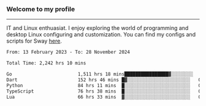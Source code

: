 ### Welcome to my profile

---

IT and Linux enthuasiat. I enjoy exploring the world of programming and desktop Linux configuring and customization. You can find my configs and scripts for Sway [here](https://github.com/uroborosq/mess-of-linux-configurations).

<!-- <div display="block">
 	<img align="left" width="48%" alt="isocalendar" src=".github/metrics/isocalendar_metrics.svg" />
	<img align="center" width="48%" alt="contributions" src=".github/metrics/contributions_metrics.svg" />
	<img align="center" alt="languages" src=".github/metrics/languages_metrics.svg" />
</div> -->

<!-- ![](https://komarev.com/ghpvc/?username=uroborosq&color=success&style=flat-square) -->
<!-- [](https://img.shields.io/github/last-commit/uroborosq/uroborosq?label=Profile%20updated&style=flat-square) -->

<!--START_SECTION:waka-->

```txt
From: 13 February 2023 - To: 28 November 2024

Total Time: 2,242 hrs 10 mins

Go                        1,511 hrs 18 mins████████████████▓░░░░░░░░   66.71 %
Dart                      152 hrs 46 mins █▓░░░░░░░░░░░░░░░░░░░░░░░   06.74 %
Python                    84 hrs 11 mins  █░░░░░░░░░░░░░░░░░░░░░░░░   03.72 %
TypeScript                76 hrs 38 mins  █░░░░░░░░░░░░░░░░░░░░░░░░   03.38 %
Lua                       66 hrs 33 mins  ▓░░░░░░░░░░░░░░░░░░░░░░░░   02.94 %
```

<!--END_SECTION:waka-->

